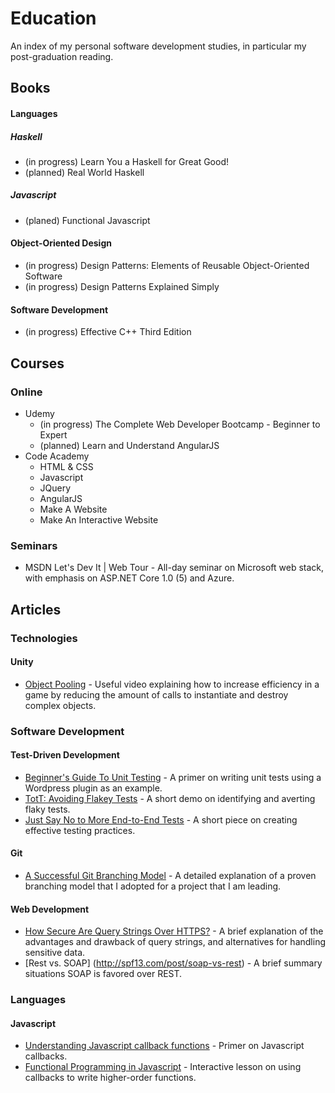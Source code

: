 # Education
An index of my personal software development studies, in particular my post-graduation reading.

## Books

#### Languages

##### Haskell
* (in progress) Learn You a Haskell for Great Good!
* (planned) Real World Haskell

##### Javascript
* (planed) Functional Javascript

#### Object-Oriented Design

* (in progress) Design Patterns: Elements of Reusable Object-Oriented Software
* (in progress) Design Patterns Explained Simply

#### Software Development

* (in progress) Effective C++ Third Edition

## Courses

### Online

* Udemy
  * (in progress) The Complete Web Developer Bootcamp - Beginner to Expert
  * (planned) Learn and Understand AngularJS
* Code Academy
  * HTML & CSS
  * Javascript
  * JQuery
  * AngularJS
  * Make A Website
  * Make An Interactive Website

### Seminars
 * MSDN Let's Dev It | Web Tour - All-day seminar on Microsoft web stack, with emphasis on ASP.NET Core 1.0 (5) and Azure.

## Articles
### Technologies

#### Unity
* [Object Pooling](https://unity3d.com/learn/tutorials/modules/beginner/live-training-archive/object-pooling) - Useful video explaining how to increase efficiency in a game by reducing the amount of calls to instantiate and destroy complex objects.

### Software Development

#### Test-Driven Development

* [Beginner's Guide To Unit Testing](http://code.tutsplus.com/articles/the-beginners-guide-to-unit-testing-building-a-testable-plugin--wp-25741) - A primer on writing unit tests using a Wordpress plugin as an example.
* [TotT: Avoiding Flakey Tests](http://googletesting.blogspot.com/2008/04/tott-avoiding-flakey-tests.html) - A short demo on identifying and averting flaky tests.
* [Just Say No to More End-to-End Tests](http://googletesting.blogspot.com/2015/04/just-say-no-to-more-end-to-end-tests.html) - A short piece on creating effective testing practices.

#### Git

* [A Successful Git Branching Model](http://nvie.com/posts/a-successful-git-branching-model/) - A detailed explanation of a proven branching model that I adopted for a project that I am leading.

#### Web Development

* [How Secure Are Query Strings Over HTTPS?](https://blog.httpwatch.com/2009/02/20/how-secure-are-query-strings-over-https/) - A brief explanation of the advantages and drawback of query strings, and alternatives for handling sensitive data.
* [Rest vs. SOAP] (http://spf13.com/post/soap-vs-rest) - A brief summary situations SOAP is favored over REST.

### Languages
#### Javascript

* [Understanding Javascript callback functions](http://javascriptissexy.com/understand-javascript-callback-functions-and-use-them/) - Primer on Javascript callbacks.
* [Functional Programming in Javascript](http://reactivex.io/learnrx/) - Interactive lesson on using callbacks to write higher-order functions.
